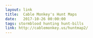 ```yaml
---
layout: link
title:  Cable Monkey's Hunt Maps
date:   2017-10-26 00:00:00
tags: stormblood hunting hunt-bills
link: http://cablemonkey.us/huntmap2/
---
```

